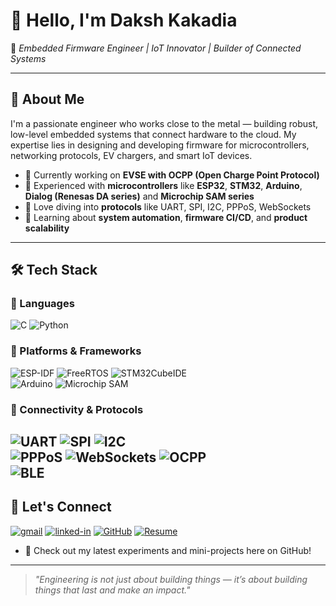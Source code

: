 # 👋 Hello, I'm Daksh Kakadia

🎯 *Embedded Firmware Engineer | IoT Innovator | Builder of Connected Systems*

---

## 🔧 About Me

I'm a passionate engineer who works close to the metal — building robust, low-level embedded systems that connect hardware to the cloud. My expertise lies in designing and developing firmware for microcontrollers, networking protocols, EV chargers, and smart IoT devices.

- 🔌 Currently working on **EVSE with OCPP (Open Charge Point Protocol)**
- 🧠 Experienced with **microcontrollers** like **ESP32**, **STM32**, **Arduino**, **Dialog (Renesas DA series)** and **Microchip SAM series**
- 📡 Love diving into **protocols** like UART, SPI, I2C, PPPoS, WebSockets
- 🌱 Learning about **system automation**, **firmware CI/CD**, and **product scalability**
---

## 🛠️ Tech Stack

### 🔹 Languages  
![C](https://img.shields.io/badge/C-00599C?style=for-the-badge&logo=c&logoColor=white)
![Python](https://img.shields.io/badge/Python-3776AB?style=for-the-badge&logo=python&logoColor=white)  

### 🔹 Platforms & Frameworks  
![ESP-IDF](https://img.shields.io/badge/ESP--IDF-E7352C?style=for-the-badge&logo=espressif&logoColor=white)
![FreeRTOS](https://img.shields.io/badge/FreeRTOS-27AE60?style=for-the-badge&logo=freertos&logoColor=white)
![STM32CubeIDE](https://img.shields.io/badge/STM32CubeIDE-03234B?style=for-the-badge&logo=stmicroelectronics&logoColor=white)  
![Arduino](https://img.shields.io/badge/Arduino-00979D?style=for-the-badge&logo=arduino&logoColor=white)
![Microchip SAM](https://img.shields.io/badge/SAM_Series-Microchip-EE1C25?style=for-the-badge&logo=microchip&logoColor=white)

### 🔹 Connectivity & Protocols  
![UART](https://img.shields.io/badge/UART-000000?style=for-the-badge)
![SPI](https://img.shields.io/badge/SPI-000000?style=for-the-badge)
![I2C](https://img.shields.io/badge/I2C-000000?style=for-the-badge)  
![PPPoS](https://img.shields.io/badge/PPP_over_Serial-007396?style=for-the-badge)
![WebSockets](https://img.shields.io/badge/WebSockets-2C5282?style=for-the-badge&logo=websockets&logoColor=white)
![OCPP](https://img.shields.io/badge/OCPP_1.6J-00A8E8?style=for-the-badge)  
![BLE](https://img.shields.io/badge/BLE-0082FC?style=for-the-badge&logo=bluetooth&logoColor=white)  
---

## 🤝 Let's Connect

[![gmail](https://img.shields.io/badge/Gmail-D14836?style=for-the-badge&logo=Gmail&logoColor=white)](mailto:dakshkakadia@gmail.com)
[![linked-in](https://custom-icon-badges.demolab.com/badge/LinkedIn-0A66C2?logo=linkedin-white&logoColor=fff&style=for-the-badge)](https://www.linkedin.com/in/dakshkakadia)
[![GitHub](https://img.shields.io/badge/GitHub-181717?style=for-the-badge&logo=github&logoColor=white)](https://github.com/dakshkakadia)
[![Resume](https://img.shields.io/badge/Resume-blue?style=for-the-badge&logo=readthedocs&logoColor=white)](https://github.com/dakshkakadia/dakshkakadia/raw/main/Daksh_Kakadia_resume.pdf)


- 🧪 Check out my latest experiments and mini-projects here on GitHub!

---

> *"Engineering is not just about building things — it’s about building things that last and make an impact."*

